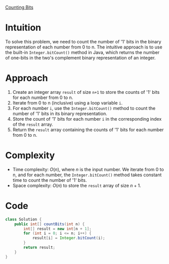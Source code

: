 [Counting Bits](https://leetcode.com/problems/counting-bits/description/)

# Intuition
To solve this problem, we need to count the number of '1' bits in the binary representation of each number from 0 to n. The intuitive approach is to use the built-in `Integer.bitCount()` method in Java, which returns the number of one-bits in the two's complement binary representation of an integer.

# Approach
1. Create an integer array `result` of size `n+1` to store the counts of '1' bits for each number from 0 to n.
2. Iterate from 0 to n (inclusive) using a loop variable `i`.
3. For each number `i`, use the `Integer.bitCount()` method to count the number of '1' bits in its binary representation.
4. Store the count of '1' bits for each number `i` in the corresponding index of the `result` array.
5. Return the `result` array containing the counts of '1' bits for each number from 0 to n.

# Complexity
- Time complexity: $O(n)$, where $n$ is the input number. We iterate from 0 to n, and for each number, the `Integer.bitCount()` method takes constant time to count the number of '1' bits.
- Space complexity: $O(n)$ to store the `result` array of size $n+1$.

# Code
```java
class Solution {
    public int[] countBits(int n) {
        int[] result = new int[n + 1];
        for (int i = 0; i <= n; i++) {
            result[i] = Integer.bitCount(i);
        }
        return result;
    }
}
```